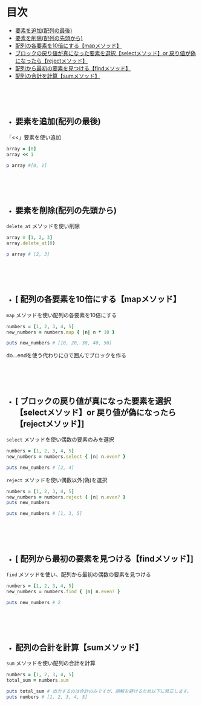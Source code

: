 # 目次

- [ 要素を追加(配列の最後)](#add_end_of_array)
- [ 要素を削除(配列の先頭から)](#delete_from_start_of_array)
- [ 配列の各要素を10倍にする【mapメソッド】](#multiply_array_elements_by_ten)
- [ ブロックの戻り値が真になった要素を選択【selectメソッド】or 戻り値が偽になったら【rejectメソッド】](#select_even_elements_from_array)
- [ 配列から最初の要素を見つける【findメソッド】](#find_first_even_element_in_array)
- [ 配列の合計を計算【sumメソッド】](#calculate_array_sum)


<br>
<br>
<br>

- ## 要素を追加(配列の最後)
「<<」要素を使い追加
<a name="add_end_of_array"></a>
```ruby
array = [0]
array << 1

p array #[0, 1]
```

<br>
<br>
<br>

- ## 要素を削除(配列の先頭から)
`delete_at` メソッドを使い削除
<a name="delete_from_start_of_array"></a>
```ruby
array = [1, 2, 3]
array.delete_at(0)

p array # [2, 3]
```

<br>
<br>
<br>


- ##  [ 配列の各要素を10倍にする【mapメソッド】
`map` メソッドを使い配列の各要素を10倍にする
<a name="multiply_array_elements_by_ten"></a>
```ruby
numbers = [1, 2, 3, 4, 5]
new_numbers = numbers.map { |n| n * 10 }

puts new_numbers # [10, 20, 30, 40, 50]
```
do...endを使う代わりに{}で囲んでブロックを作る

<br>
<br>
<br>

- ##  [ ブロックの戻り値が真になった要素を選択【selectメソッド】or 戻り値が偽になったら【rejectメソッド】]
`select` メソッドを使い偶数の要素のみを選択
<a name="select_even_elements_from_array"></a>
```ruby
numbers = [1, 2, 3, 4, 5]
new_numbers = numbers.select { |n| n.even? }

puts new_numbers # [2, 4]
```

`reject` メソッドを使い偶数以外(偽)を選択
```ruby
numbers = [1, 2, 3, 4, 5]
new_numbers = numbers.reject { |n| n.even? }
puts new_numbers

puts new_numbers # [1, 3, 5]
```

<br>
<br>
<br>


- ## [ 配列から最初の要素を見つける【findメソッド】]
`find` メソッドを使い、配列から最初の偶数の要素を見つける
<a name="find_first_even_element_in_array"></a>
```ruby
numbers = [1, 2, 3, 4, 5]
new_numbers = numbers.find { |n| n.even? }

puts new_numbers # 2
```

<br>
<br>
<br>

- ## 配列の合計を計算【sumメソッド】
`sum` メソッドを使い配列の合計を計算
<a name="calculate_array_sum"></a>
```ruby
numbers = [1, 2, 3, 4, 5]
total_sum = numbers.sum

puts total_sum # 出力するのは合計のみですが、誤解を避けるため以下に修正します。
puts numbers # [1, 2, 3, 4, 5]

